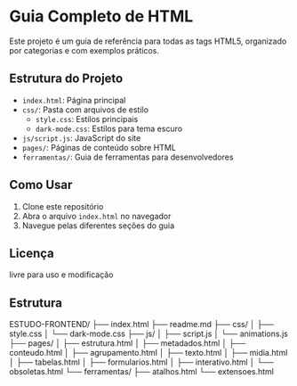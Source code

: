 # Guia Completo de HTML

Este projeto é um guia de referência para todas as tags HTML5, organizado por categorias e com exemplos práticos.

## Estrutura do Projeto

- `index.html`: Página principal
- `css/`: Pasta com arquivos de estilo
  - `style.css`: Estilos principais
  - `dark-mode.css`: Estilos para tema escuro
- `js/script.js`: JavaScript do site
- `pages/`: Páginas de conteúdo sobre HTML
- `ferramentas/`: Guia de ferramentas para desenvolvedores

## Como Usar

1. Clone este repositório
2. Abra o arquivo `index.html` no navegador
3. Navegue pelas diferentes seções do guia

## Licença

livre para uso e modificação

## Estrutura

ESTUDO-FRONTEND/
├── index.html
├── readme.md
├── css/
│ ├── style.css
│ └── dark-mode.css
├── js/
│ ├── script.js
│ └── animations.js
├── pages/
│ ├── estrutura.html
│ ├── metadados.html
│ ├── conteudo.html
│ ├── agrupamento.html
│ ├── texto.html
│ ├── midia.html
│ ├── tabelas.html
│ ├── formularios.html
│ ├── interativo.html
│ └── obsoletas.html
└── ferramentas/
├── atalhos.html
└── extensoes.html
